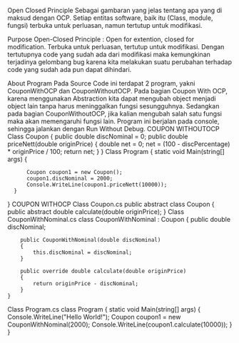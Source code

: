 Open Closed Principle
Sebagai gambaran yang jelas tentang apa yang di maksud dengan OCP. Setiap entitas software, baik itu (Class, module, fungsi) terbuka untuk perluasan, namun tertutup untuk modifikasi.

Purpose
Open-Closed Principle : Open for extention, closed for modification. Terbuka untuk perluasan, tertutup untuk modifikasi. Dengan tertutupnya code yang sudah ada dari modifikasi maka kemungkinan terjadinya gelombang bug karena kita melakukan suatu perubahan terhadap code yang sudah ada pun dapat dihindari.

About Program
Pada Source Code ini terdapat 2 program, yakni CouponWithOCP dan CouponWithoutOCP.
Pada bagian Coupon With OCP, karena menggunakan Abstraction kita dapat mengubah object menjadi object lain tanpa harus meninggalkan fungsi sesungguhnya.
Sedangkan pada bagian CouponWithoutOCP, jika kalian mengubah salah satu fungsi maka akan memengaruhi fungsi lain.
Program ini berjalan pada console, sehingga jalankan dengan Run Without Debug.
COUPON WITHOUTOCP
Class Coupon
    {
        public double discNominal = 0;
        public double priceNett(double originPrice)
        {
            double net = 0;
            net = (100 - discPercentage) * originPrice / 100;
            return net;
        }
    }
Class Program
{
      static void Main(string[] args)
      {


          Coupon coupon1 = new Coupon();
          coupon1.discNominal = 2000;
          Console.WriteLine(coupon1.priceNett(10000));
      }
  }
COUPON WITHOCP
Class Coupon.cs
public abstract class Coupon
  {
      public abstract double calculate(double originPrice);
  }
Class CouponWithNominal.cs
class CouponWithNominal : Coupon
    {
        public double discNominal;

        public CouponWithNominal(double discNominal)
        {
            this.discNominal = discNominal;
        }

        public override double calculate(double originPrice)
        {
            return originPrice - discNominal;
        }
    }
Class Program.cs
class Program
    {
        static void Main(string[] args)
        {
            Console.WriteLine("Hello World!");
            Coupon coupon1 = new CouponWithNominal(2000);
            Console.WriteLine(coupon1.calculate(10000));
        }
    }
